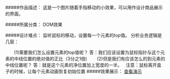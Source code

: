 #####作品描述：
这是一个图片随着手指移动的小效果，可以用作设计商品展示的界面。

#####所属分类：
DOM效果

#####设计难点：
监听鼠标的移动，设置每一个元素的top值。
分析业务逻辑是几层：

       (1)需要我们怎么设置元素的top值呢？
          答：我们应该设置为鼠标指针与这个元素的中线位置的绝对值的正比（3分之1倍)
       (2)但是我们有应该怎么的到元素的中线位置呢？
          答：就是这个元素的净位置加上宽度的一半。
        注意：鼠标离开盒子的时候，让每个元素动画恢复初始位置
#####效果展示：
[查看演示](http://donymh.cn/figuremove/)